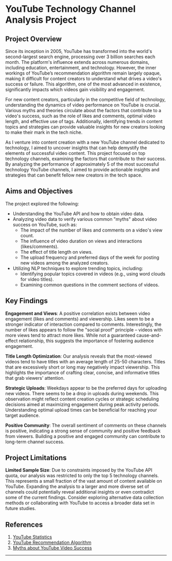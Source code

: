# YouTube Technology Channel Analysis Project

## Project Overview

Since its inception in 2005, YouTube has transformed into the world's second-largest search engine, processing over 3 billion searches each month. The platform's influence extends across numerous domains, including education, entertainment, and technology. However, the inner workings of YouTube’s recommendation algorithm remain largely opaque, making it difficult for content creators to understand what drives a video's success or failure. This algorithm, one of the most advanced in existence, significantly impacts which videos gain visibility and engagement.

For new content creators, particularly in the competitive field of technology, understanding the dynamics of video performance on YouTube is crucial. Various myths and theories circulate about the factors that contribute to a video's success, such as the role of likes and comments, optimal video length, and effective use of tags. Additionally, identifying trends in content topics and strategies can provide valuable insights for new creators looking to make their mark in the tech niche.

As I venture into content creation with a new YouTube channel dedicated to technology, I aimed to uncover insights that can help demystify the elements of successful video content. This project focused on top technology channels, examining the factors that contribute to their success. By analyzing the performance of approximately 5 of the most successful technology YouTube channels, I aimed to provide actionable insights and strategies that can benefit fellow new creators in the tech space.

## Aims and Objectives

The project explored the following:

- Understanding the YouTube API and how to obtain video data.
- Analyzing video data to verify various common "myths" about video success on YouTube, such as:
  - The impact of the number of likes and comments on a video's view count.
  - The influence of video duration on views and interactions (likes/comments).
  - The effect of title length on views.
  - The upload frequency and preferred days of the week for posting new videos among the analyzed creators.
- Utilizing NLP techniques to explore trending topics, including:
  - Identifying popular topics covered in videos (e.g., using word clouds for video titles).
  - Examining common questions in the comment sections of videos.

## Key Findings

**Engagement and Views**: A positive correlation exists between video engagement (likes and comments) and viewership. Likes seem to be a stronger indicator of interaction compared to comments. Interestingly, the number of likes appears to follow the "social proof" principle – videos with more views tend to attract more likes. While not a guaranteed cause-and-effect relationship, this suggests the importance of fostering audience engagement.

**Title Length Optimization**: Our analysis reveals that the most-viewed videos tend to have titles with an average length of 25-50 characters. Titles that are excessively short or long may negatively impact viewership. This highlights the importance of crafting clear, concise, and informative titles that grab viewers' attention.

**Strategic Uploads**: Weekdays appear to be the preferred days for uploading new videos. There seems to be a drop in uploads during weekends. This observation might reflect content creation cycles or strategic scheduling decisions aimed at maximizing engagement during peak activity periods. Understanding optimal upload times can be beneficial for reaching your target audience.

**Positive Community**: The overall sentiment of comments on these channels is positive, indicating a strong sense of community and positive feedback from viewers. Building a positive and engaged community can contribute to long-term channel success.

## Project Limitations

**Limited Sample Size**: Due to constraints imposed by the YouTube API quota, our analysis was restricted to only the top 5 technology channels. This represents a small fraction of the vast amount of content available on YouTube. Expanding the analysis to a larger and more diverse set of channels could potentially reveal additional insights or even contradict some of the current findings. Consider exploring alternative data collection methods or collaborating with YouTube to access a broader data set in future studies.



## References

1. [YouTube Statistics](https://www.statista.com/statistics/272014/global-social-networks-ranked-by-number-of-users/)
2. [YouTube Recommendation Algorithm](https://www.sciencedirect.com/science/article/pii/S0957417418306268)
3. [Myths about YouTube Video Success](https://blog.hubspot.com/marketing/youtube-marketing)

---
